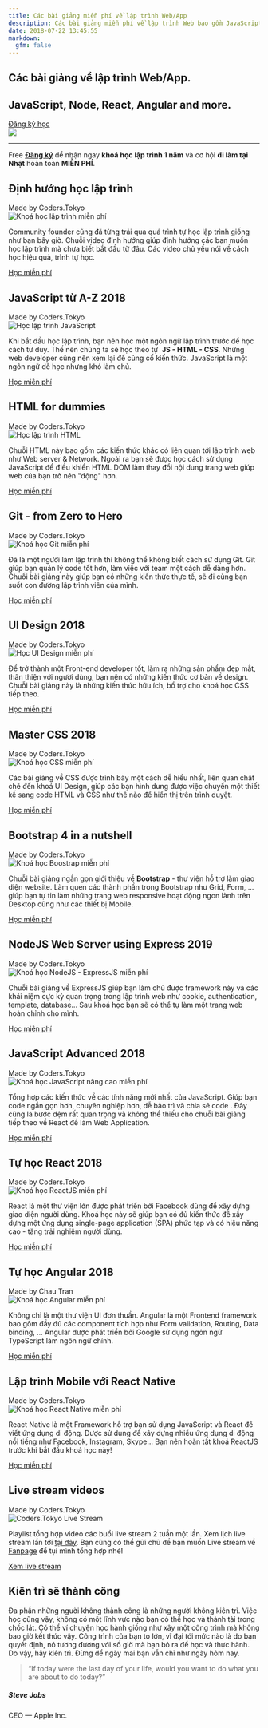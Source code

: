 ```yaml
---
title: Các bài giảng miễn phí về lập trình Web/App
description: Các bài giảng miễn phí về lập trình Web bao gồm JavaScript, HTML, CSS, NodeJS, React, Angular
date: 2018-07-22 13:45:55
markdown:
  gfm: false
---
```


<div class="main-container">
  <section class="cover height-80 text-center">
    <div class="container pos-vertical-center">
      <div class="row">
        <div class="col-md-6 col-lg-8">
          <h1 class="color--primary">Các bài giảng về lập trình Web/App.</h1>
          <h2 class="h2">JavaScript, Node, React, Angular and more.</h2>
          <a class="btn btn--primary type--uppercase"
            href="http://school.coders.tokyo/register"
            target="_blank">
            <span class="btn__text">
              Đăng ký học
            </span>
          </a>
          <!--end of modal instance-->
        </div>
      </div>
      <!--end of row-->
    </div>
    <!--end of container-->
  </section>

  <img class="d-none" src="https://coders.tokyo/images/meta-cover.jpg" />

  <section class="cta cta-4 space--xxs unpad--bottom">
    <div class="container">
      <div class="row">
        <div class="col-md-12 text-center">
          <hr>
          <span class="label label--inline">Free</span>
          <span><a href="http://school.coders.tokyo/register" target="_blank"><b>Đăng ký</b></a> để nhận ngay <b class="color--primary-2">khoá học lập trình 1 năm</b> và cơ hội <b class="color--primary-2">đi làm tại Nhật</b> hoàn toàn <b class="color--primary-2">MIỄN PHÍ</b>.</span>
        </div>
      </div>
      <!--end of row-->
    </div>
    <!--end of container-->
  </section>

  <!-- Start list of courses -->
  <section>
    <div class="container-fluid course-board">
      <div class="row justify-content-md-center justify-content-lg-start">
        <div class="col-md-10 col-lg-4 course">
          <div class="text-block">
            <h2>Định hướng học lập trình</h2>
            <span>Made by Coders.Tokyo</span>
          </div>
          <img class="course-thumbnail" src="https://res.cloudinary.com/djeghcumw/image/upload/f_auto/v1554302373/tuts/0-dinh-huong.png" title="Khoá học lập trình miễn phí" alt="Khoá học lập trình miễn phí">
          <p class="lead">
            Community founder cũng đã từng trải qua quá trình tự học lập trình giống như bạn bây giờ. Chuỗi video định hướng giúp định hướng các bạn muốn học lập trình mà chưa biết bắt đầu từ đâu. Các video chủ yếu nói về cách học hiệu quả, trình tự học.
          </p>
          <a class="course-url" href="https://www.youtube.com/watch?v=slYsupe9FzY&list=PLkY6Xj8Sg8-uFYSMKhuaxKM0kfpFMEZ8H" target="_blank">Học miễn phí</a>
        </div>
        <div class="col-md-10 col-lg-4 course">
          <div class="text-block">
            <h2>JavaScript từ A-Z 2018</h2>
            <span>Made by Coders.Tokyo</span>
          </div>
          <img class="course-thumbnail" src="https://res.cloudinary.com/djeghcumw/image/upload/c_fill,h_540,w_960,f_auto/v1554302373/tuts/1-js.jpg" title="Học lập trình JavaScript" alt="Học lập trình JavaScript">
          <p class="lead">
            Khi bắt đầu học lập trình, bạn nên học một ngôn ngữ lập trình trước để học cách tư duy. Thế nên chúng ta sẽ học theo tự &nbsp;<strong>JS - HTML - CSS</strong>. Những web developer cũng nên xem lại để củng cố kiến thức. JavaScript là một ngôn ngữ dễ học nhưng khó làm chủ.
          </p>
          <a class="course-url" href="https://www.youtube.com/watch?v=Oo9MAd40lbI&list=PLkY6Xj8Sg8-uPZnTdScfuH0xD-O6Kb-V-" target="_blank">Học miễn phí</a>
        </div>
        <div class="col-md-10 col-lg-4 course">
          <div class="text-block">
            <h2>HTML for dummies</h2>
            <span>Made by Coders.Tokyo</span>
          </div>
          <img class="course-thumbnail" src="https://res.cloudinary.com/djeghcumw/image/upload/f_auto/v1554294805/tuts/2-html.png" title="Học lập trình HTML" alt="Học lập trình HTML">
          <p class="lead">
            Chuỗi HTML này bao gồm các kiến thức khác có liên quan tới lập trình web như Web server & Network. Ngoài ra bạn sẽ được học cách sử dụng JavaScript để điều khiển HTML DOM làm thay đổi nội dung trang web giúp web của bạn trở nên "động" hơn.
          </p>
          <a class="course-url" href="https://www.youtube.com/watch?v=pKm3AXC71aQ&list=PLkY6Xj8Sg8-ueeAEQWHW1HeMf0IvZg6Xy" target="_blank">Học miễn phí</a>
        </div>
        <!-- End of row -->
      </div>
      <!-- End of container -->
    </div>
  </section>

  <section class="bg--secondary">
    <div class="container-fluid course-board">
      <div class="row justify-content-md-center justify-content-lg-start">
        <div class="col-md-10 col-lg-4 course">
          <div class="text-block">
            <h2>Git - from Zero to Hero</h2>
            <span>Made by Coders.Tokyo</span>
          </div>
          <img class="course-thumbnail" src="https://res.cloudinary.com/djeghcumw/image/upload/v1554294804/tuts/3-git.png" title="Khoá học Git miễn phí" alt="Khoá học Git miễn phí">
          <p class="lead">
            Đã là một người làm lập trình thì không thể không biết cách sử dụng Git. Git giúp bạn quản lý code tốt hơn, làm việc với team một cách dễ dàng hơn. Chuỗi bài giảng này giúp bạn có những kiến thức thực tế, sẽ đi cùng bạn suốt con đường lập trình viên của mình.
          </p>
          <a class="course-url" href="https://www.youtube.com/watch?v=0J2aou7Kj7s&list=PLkY6Xj8Sg8-viFVtaVps_h_Emi2wQyE7q" target="_blank">Học miễn phí</a>
        </div>
        <div class="col-md-10 col-lg-4 course">
          <div class="text-block">
            <h2>UI Design 2018</h2>
            <span>Made by Coders.Tokyo</span>
          </div>
          <img class="course-thumbnail" src="https://res.cloudinary.com/djeghcumw/image/upload/f_auto/v1554294804/tuts/4-design.png" title="Học UI Design miễn phí" alt="Học UI Design miễn phí">
          <p class="lead">
            Để trở thành một Front-end developer tốt, làm ra những sản phẩm đẹp mắt, thân thiện với người dùng, bạn nên có những kiến thức cơ bản về design. Chuỗi bài giảng này là những kiến thức hữu ích, bổ trợ cho khoá học CSS tiếp theo.
          </p>
          <a class="course-url" href="https://www.youtube.com/watch?v=cgB6CAkbpGM&list=PLkY6Xj8Sg8-sXiG2d0OVT51dU5ifqoV-e" target="_blank">Học miễn phí</a>
        </div>
        <div class="col-md-10 col-lg-4 course">
          <div class="text-block">
            <h2>Master CSS 2018</h2>
            <span>Made by Coders.Tokyo</span>
          </div>
          <img class="course-thumbnail" src="https://res.cloudinary.com/djeghcumw/image/upload/f_auto/v1554294804/tuts/5-css.png" title="Khoá học CSS miễn phí" alt="Khoá học CSS miễn phí">
          <p class="lead">
            Các bài giảng về CSS được trình bày một cách dễ hiểu nhất, liên quan chặt chẽ đến khoá UI Design, giúp các bạn hình dung được việc chuyển một thiết kế sang code HTML và CSS như thế nào để hiển thị trên trình duyệt.
          </p>
          <a class="course-url" href="https://www.youtube.com/watch?v=xSNatkRqYUM&list=PLkY6Xj8Sg8-tdVqf_n14swXtQ71XO2-l7" target="_blank">Học miễn phí</a>
        </div>
        <!-- End of row -->
      </div>
      <!-- End of container -->
    </div>
  </section>

  <section>
    <div class="container-fluid course-board">
      <div class="row justify-content-md-center justify-content-lg-start">
        <div class="col-md-10 col-lg-4 course">
          <div class="text-block">
            <h2>Bootstrap 4 in a nutshell</h2>
            <span>Made by Coders.Tokyo</span>
          </div>
          <img class="course-thumbnail" src="https://res.cloudinary.com/djeghcumw/image/upload/f_auto/v1554294804/tuts/6-bootstrap.png" title="Khoá học Bootstrap miễn phí" alt="Khoá học Boostrap miễn phí">
          <p class="lead">
            Chuỗi bài giảng ngắn gọn giới thiệu về <strong>Bootstrap</strong> - thư viện hỗ trợ làm giao diện website. Làm quen các thành phần trong Bootstrap như Grid, Form, ... giúp bạn tự tin làm những trang web responsive hoạt động ngon lành trên Desktop cũng như các thiết bị Mobile.
          </p>
          <a class="course-url" href="https://www.youtube.com/watch?v=nhV6kRhj4-E&list=PLkY6Xj8Sg8-ucgEGqlA2F6eO00LlXFaPD" target="_blank">Học miễn phí</a>
        </div>
        <div class="col-md-10 col-lg-4 course">
          <div class="text-block">
            <h2>NodeJS Web Server using Express 2019</h2>
            <span>Made by Coders.Tokyo</span>
          </div>
          <img class="course-thumbnail" src="https://res.cloudinary.com/djeghcumw/image/upload/f_auto/v1554294804/tuts/7-express.png" title="Khoá học NodeJS - ExpressJS miễn phí" alt="Khoá học NodeJS - ExpressJS miễn phí">
          <p class="lead">
            Chuỗi bài giảng về ExpressJS giúp bạn làm chủ được framework này và các khái niệm cực kỳ quan trọng trong lập trình web như cookie, authentication, template, database... Sau khoá học bạn sẽ có thể tự làm một trang web hoàn chỉnh cho mình.
          </p>
          <a class="course-url" href="https://www.youtube.com/watch?v=fF3yOUHXtKU&list=PLkY6Xj8Sg8-s-m-qFBQFoeNSfpCTBiwMU" target="_blank">Học miễn phí</a>
        </div>
        <div class="col-md-10 col-lg-4 course">
          <div class="text-block">
            <h2>JavaScript Advanced 2018</h2>
            <span>Made by Coders.Tokyo</span>
          </div>
          <img class="course-thumbnail" src="https://res.cloudinary.com/djeghcumw/image/upload/f_auto/v1554294804/tuts/8-js-advanced.png" title="Khoá học JavaScript nâng cao miễn phí" alt="Khoá học JavaScript nâng cao miễn phí">
          <p class="lead">
            Tổng hợp các kiến thức về các tính năng mới nhất của JavaScript. Giúp bạn code ngắn gọn hơn, chuyên nghiệp hơn, dễ bảo trì và chia sẽ code . Đây cũng là bước đệm rất quan trọng và không thể thiếu cho chuỗi bài giảng tiếp theo về React để làm Web Application.
          </p>
          <a class="course-url" href="https://www.youtube.com/watch?v=Pb62kgDlbYo&list=PLkY6Xj8Sg8-tVbSFcv-p1yOaHiG8fo0kP" target="_blank">Học miễn phí</a>
        </div>
        <!-- End of row -->
      </div>
      <!-- End of container -->
    </div>
  </section>

  <section class="bg--secondary">
    <div class="container-fluid course-board">
      <div class="row justify-content-md-center justify-content-lg-start">
        <div class="col-md-10 col-lg-4 course">
          <div class="text-block">
            <h2>Tự học React 2018</h2>
            <span>Made by Coders.Tokyo</span>
          </div>
          <img class="course-thumbnail" src="https://res.cloudinary.com/djeghcumw/image/upload/f_auto/v1554294804/tuts/9-react.png" title="Khoá học ReactJS miễn phí" alt="Khoá học ReactJS miễn phí">
          <p class="lead">
            React là một thư viện lớn được phát triển bởi Facebook dùng để xây dựng giao diện người dùng. Khoá học này sẽ giúp bạn có đủ kiến thức để xây dựng một ứng dụng single-page application (SPA) phức tạp và có hiệu năng cao - tăng trải nghiệm người dùng.
          </p>
          <a class="course-url" href="https://www.youtube.com/watch?v=xuVL7hoYb3M&list=PLkY6Xj8Sg8-vV5kALCOT0LShKc6mVFBvW" target="_blank">Học miễn phí</a>
        </div>
        <div class="col-md-10 col-lg-4 course">
          <div class="text-block">
            <h2>Tự học Angular 2018</h2>
            <span>Made by Chau Tran</span>
          </div>
          <img class="course-thumbnail" src="https://res.cloudinary.com/djeghcumw/image/upload/f_auto/v1554294804/tuts/11-angular.png" title="Khoá học Angular miễn phí" alt="Khoá học Angular miễn phí">
          <p class="lead">
            Không chỉ là một thư viện UI đơn thuần. Angular là một Frontend framework bao gồm đầy đủ các component tích hợp như Form validation, Routing, Data binding, ... Angular được phát triển bởi Google sử dụng ngôn ngữ TypeScript làm ngôn ngữ chính.
          </p>
          <a class="course-url" href="https://www.youtube.com/watch?v=GXBHI_YxClI&list=PLkY6Xj8Sg8-uBQaBU8wMLo2CrFkE-9VIZ" target="_blank">Học miễn phí</a>
        </div>
        <div class="col-md-10 col-lg-4 course">
          <div class="text-block">
            <h2>Lập trình Mobile với React Native</h2>
            <span>Made by Coders.Tokyo</span>
          </div>
          <img class="course-thumbnail" src="https://res.cloudinary.com/djeghcumw/image/upload/f_auto/v1554294804/tuts/10-react-native.png" title="Khoá học React Native miễn phí" alt="Khoá học React Native miễn phí">
          <p class="lead">
            React Native là một Framework hỗ trợ bạn sử dụng JavaScript và React để viết ứng dụng di động. Được sử dụng để xây dựng nhiều ứng dụng di động nổi tiếng như Facebook, Instagram, Skype... Bạn nên hoàn tất khoá ReactJS trước khi bắt đầu khoá học này!
          </p>
          <a class="course-url" href="https://www.youtube.com/watch?v=NDeFEFIe7yg&list=PLkY6Xj8Sg8-taXGMnV94oeycXF4v4iyiV" target="_blank">Học miễn phí</a>
        </div>
        <!-- End of row -->
      </div>
      <!-- End of container -->
    </div>
  </section>

  <section>
    <div class="container-fluid course-board">
      <div class="row justify-content-md-center justify-content-lg-start">
        <div class="col-md-10 col-lg-4 course">
          <div class="text-block">
            <h2>Live stream videos</h2>
            <span>Made by Coders.Tokyo</span>
          </div>
          <img class="course-thumbnail" src="https://res.cloudinary.com/djeghcumw/image/upload/f_auto/v1554294804/tuts/12-live-stream.png" title="Coders.Tokyo Live Stream" alt="Coders.Tokyo Live Stream">
          <p class="lead">
            Playlist tổng hợp video các buổi live stream 2 tuần một lần. Xem lịch live stream lần tới <a href="https://www.facebook.com/events/181709499152508/" target="_blank">tại đây</a>. Bạn cũng có thể gửi chủ đề bạn muốn Live stream về <a href="https://fb.com/coders.tokyo/" target="_blank">Fanpage</a> để tụi mình tổng hợp nhé!
          </p>
          <a class="course-url" href="https://www.youtube.com/watch?v=9M_Tqqjlk_I&list=PLkY6Xj8Sg8-uks4KrMqPC8YsZ77xTqfpU" target="_blank">Xem live stream</a>
        </div>
        <!-- End of row -->
      </div>
      <!-- End of container -->
    </div>
  </section>
  <!-- End list of course -->

  <section class="pb-0">
    <div class="container">
      <div class="row justify-content-center pb-5">
        <div class="col-md-8">
          <h2 class="text-center">Kiên trì sẽ thành công</h2>
          <p class="lead">
            Đa phần những người không thành công là những người không kiên trì. Việc học cũng vậy, không có một lĩnh vực nào bạn có thể học và thành tài trong chốc lát. Có thể ví chuyện học hành giống như xây một công trình mà không bao giờ kết thúc vậy. Công trình của bạn to lớn, vĩ đại tới mức nào là do bạn quyết định, nó tương đương với số giờ mà bạn bỏ ra để học và thực hành. Do vậy, hãy kiên trì. Đừng để ngày mai bạn vẫn chỉ như ngày hôm nay.
          </p>
          <div class="testimonial text-center">
            <blockquote>
                “If today were the last day of your life, would you want to do what you are about to do today?”
            </blockquote>
            <h5>Steve Jobs</h5>
            <span>CEO — Apple Inc.</span>
          </div>
        </div>
      </div>
    </div>
  </section>
</div>
